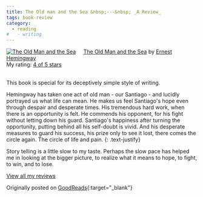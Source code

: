 ```yaml
---
title: The Old man and the Sea &nbsp;---&nbsp; _A Review_
tags: book-review
category:
  - reading
#   - writing
---
```

<a href="https://www.goodreads.com/book/show/2165.The_Old_Man_and_the_Sea" style="float: left; padding-right: 20px"><img border="0" alt="The Old Man and the Sea" src="https://i.gr-assets.com/images/S/compressed.photo.goodreads.com/books/1329189714l/2165._SX98_.jpg" /></a><a href="https://www.goodreads.com/book/show/2165.The_Old_Man_and_the_Sea">The Old Man and the Sea</a> by <a href="https://www.goodreads.com/author/show/1455.Ernest_Hemingway">Ernest Hemingway</a><br/>
My rating: <a href="https://www.goodreads.com/review/show/3242658656">4 of 5 stars</a><br /><br />

This book is special for its deceptively simple style of writing.

Hemingway has taken one act of old man - our Santiago - and lucidly portrayed us what life can mean. He makes us feel Santiago's hope even through despair and desperate times. His tremendous hard work, when there is an opportunity is felt. He commends his opponent, for his fight without letting down his guard. Santiago's happiness after turning the opportunity, putting behind all his self-doubt is vivid. And his desperate measures to guard his success, his prize only to see it lost, there comes the circle again. The circle of life and pain.
{: .text-justify}

Story telling is a little slow to my taste. Perhaps the slow pace has helped me in looking at the bigger picture, to realize what it means to hope, to fight, to win, and to lose.

<a href="https://www.goodreads.com/review/list/33625087-cmrmahesh">View all my reviews</a>

Originally posted on [GoodReads](https://www.goodreads.com/user/show/33625087-cmrmahesh){:target="\_blank"}
